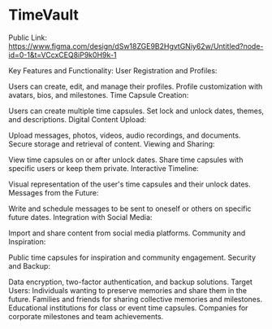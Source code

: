 # TimeVault

Public Link: https://www.figma.com/design/dSw18ZGE9B2HgvtGNiy62w/Untitled?node-id=0-1&t=VCcxCEQ8iP9k0H9k-1

Key Features and Functionality:
User Registration and Profiles:

Users can create, edit, and manage their profiles.
Profile customization with avatars, bios, and milestones.
Time Capsule Creation:

Users can create multiple time capsules.
Set lock and unlock dates, themes, and descriptions.
Digital Content Upload:

Upload messages, photos, videos, audio recordings, and documents.
Secure storage and retrieval of content.
Viewing and Sharing:

View time capsules on or after unlock dates.
Share time capsules with specific users or keep them private.
Interactive Timeline:

Visual representation of the user's time capsules and their unlock dates.
Messages from the Future:

Write and schedule messages to be sent to oneself or others on specific future dates.
Integration with Social Media:

Import and share content from social media platforms.
Community and Inspiration:

Public time capsules for inspiration and community engagement.
Security and Backup:

Data encryption, two-factor authentication, and backup solutions.
Target Users:
Individuals wanting to preserve memories and share them in the future.
Families and friends for sharing collective memories and milestones.
Educational institutions for class or event time capsules.
Companies for corporate milestones and team achievements.
